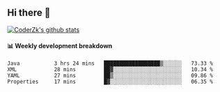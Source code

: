 ## Hi there 👋

[![CoderZk's github stats](https://github-readme-stats.vercel.app/api?username=zhoukuo123&show_icons=true&count_private=true)](https://github.com/anuraghazra/github-readme-stats)

#### :bar_chart: Weekly development breakdown

<!--START_SECTION:waka-->
```text
Java           3 hrs 24 mins   ██████████████████▒░░░░░░   73.33 % 
XML            28 mins         ██▓░░░░░░░░░░░░░░░░░░░░░░   10.34 % 
YAML           27 mins         ██▒░░░░░░░░░░░░░░░░░░░░░░   09.86 % 
Properties     17 mins         █▓░░░░░░░░░░░░░░░░░░░░░░░   06.35 % 
```
<!--END_SECTION:waka-->
